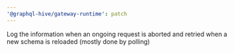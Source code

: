 ```yaml
---
'@graphql-hive/gateway-runtime': patch
---
```


Log the information when an ongoing request is aborted and retried when a new schema is reloaded (mostly done by polling)
